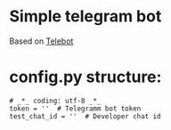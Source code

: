 # Simple telegram bot

Based on [Telebot](https://github.com/eternnoir/pyTelegramBotAPI)

# config.py structure:
    # _*_ coding: utf-8 _*_
    token = ''  # Telegramm bot token
    test_chat_id = ''  # Developer chat id
